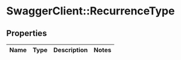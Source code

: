 # SwaggerClient::RecurrenceType

## Properties
Name | Type | Description | Notes
------------ | ------------- | ------------- | -------------

